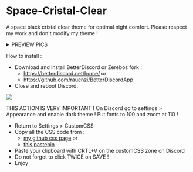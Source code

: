 # Space-Cristal-Clear
A space black cristal clear theme for optimal night comfort.
Please respect my work and don't modify my theme !

<details>
<summary>PREVIEW PICS</summary>
**GAMES**
![](https://puu.sh/AMPeZ.jpg)

**FRIENDS LIST**
![](https://puu.sh/AMPfo.jpg)

**PRIVATE CALL**
![](https://puu.sh/AMPiw.jpg)

**SERVER**
![](https://puu.sh/AMPjo.jpg)

**SERVER CHANNEL SUB-MENU**
![](https://puu.sh/AMPjS.jpg)

**SERVER SEARCH SUB-MENU**
![](https://puu.sh/AMPkh.jpg)

**SERVER SEARCH FINDING SUB-MENU**
![](https://puu.sh/AMPl7.jpg)

**SERVER MENTION SUB-MENU**
![](https://puu.sh/AMPll.jpg)

**SERVER USERS LIST**
![](https://puu.sh/AMPlJ.jpg)

**SERVER PINNED MESSAGES SUB-MENU**
![](https://puu.sh/AMPm7.jpg)

**SERVER CONFIGURATION**
![](https://puu.sh/AMPmE.jpg)

![](https://puu.sh/AMPmR.jpg)

**DISCORD PARAMETERS**
![](https://puu.sh/AMPn5.jpg)

![](https://puu.sh/AMPnm.jpg)

![](https://puu.sh/AMPnI.jpg)

![](https://puu.sh/AMPo4.jpg)

**DETACHED CSS EDITOR**
![](https://puu.sh/AMPoo.jpg)
</details>

How to install :

- Download and install BetterDiscord or Zerebos fork : 
	- https://betterdiscord.net/home/
		or
    - https://github.com/rauenzi/BetterDiscordApp
- Close and reboot Discord.

![](https://www.direct-signaletique.com/I-Grande-8075-panneau-de-danger-point-d-exclamation-a14.net.jpg)

THIS ACTION IS VERY IMPORTANT ! On Discord go to settings > Appearance and enable dark theme ! Put fonts to 100 and zoom at 110 !

- Return to Settings > CustomCSS
- Copy all the CSS code from :
	- [my github css page][1]
	or
	- [this pastebin][2]
- Paste your clipboard with CRTL+V on the customCSS zone on Discord
- Do not forgot to click TWICE on SAVE !
- Enjoy



[1]: https://github.com/DeadWrath/Space-Cristal-Clear/blob/master/Space-Cristal-Clear.css
[2]: https://pastebin.com/5TDXPhE7